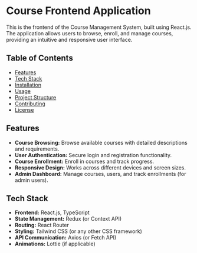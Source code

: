 # Course Frontend Application

This is the frontend of the Course Management System, built using React.js. The application allows users to browse, enroll, and manage courses, providing an intuitive and responsive user interface.

## Table of Contents

- [Features](#features)
- [Tech Stack](#tech-stack)
- [Installation](#installation)
- [Usage](#usage)
- [Project Structure](#project-structure)
- [Contributing](#contributing)
- [License](#license)

## Features

- **Course Browsing:** Browse available courses with detailed descriptions and requirements.
- **User Authentication:** Secure login and registration functionality.
- **Course Enrollment:** Enroll in courses and track progress.
- **Responsive Design:** Works across different devices and screen sizes.
- **Admin Dashboard:** Manage courses, users, and track enrollments (for admin users).

## Tech Stack

- **Frontend:** React.js, TypeScript
- **State Management:** Redux (or Context API)
- **Routing:** React Router
- **Styling:** Tailwind CSS (or any other CSS framework)
- **API Communication:** Axios (or Fetch API)
- **Animations:** Lottie (if applicable)


  
